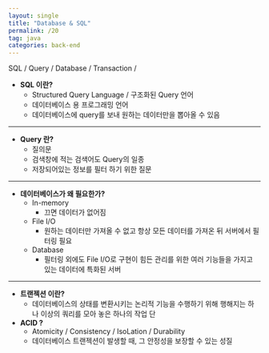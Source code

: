 ```yaml
---
layout: single
title: "Database & SQL"
permalink: /20
tag: java
categories: back-end
---
```


SQL / Query / Database / Transaction /

- **SQL 이란?**
    - Structured Query Language / 구조화된 Query 언어
    - 데이터베이스 용 프로그래밍 언어
    - 데이터베이스에 query를 보내 원하는 데이터만을 뽑아올 수 있음
    

---

- **Query 란?**
    - 질의문
    - 검색창에 적는 검색어도 Query의 일종
    - 저장되어있는 정보를 필터 하기 위한 질문
    

---

- **데이터베이스가 왜 필요한가?**
    - In-memory
        - 끄면 데이터가 없어짐
    - File I/O
        - 원하는 데이터만 가져올 수 없고 항상 모든 데이터를 가져온 뒤 서버에서 필터링 필요
    - Database
        - 필터링 외에도 File I/O로 구현이 힘든 관리를 위한 여러 기능들을 가지고 있는 데이터에 특화된 서버
        

---

- **트랜젝션 이란?**
    - 데이터베이스의 상태를 변환시키는 논리적 기능을 수행하기 위해 행해지는 하나 이상의 쿼리를 모아 놓은 하나의 작업 단
- **ACID ?**
    - Atomicity / Consistency / IsoLation / Durability
    - 데이터베이스 트랜젝션이 발생할 때, 그 안정성을 보장할 수 있는 성질
